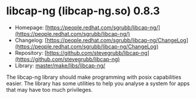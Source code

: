 # libcap-ng (libcap-ng.so) 0.8.3
 - Homepage: [https://people.redhat.com/sgrubb/libcap-ng/](https://people.redhat.com/sgrubb/libcap-ng/)
 - Changelog: [https://people.redhat.com/sgrubb/libcap-ng/ChangeLog](https://people.redhat.com/sgrubb/libcap-ng/ChangeLog)
 - Repository: [https://github.com/stevegrubb/libcap-ng](https://github.com/stevegrubb/libcap-ng)
 - Library: [master/make/libs/libcap-ng/](https://github.com/Freetz-NG/freetz-ng/tree/master/make/libs/libcap-ng/)

The libcap-ng library should make programming with posix capabilities easier. The library has some utilities to help you analyse a system for apps that may have too much privileges.
